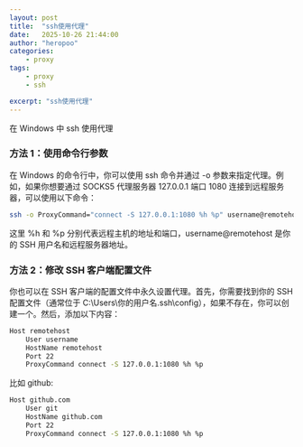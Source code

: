 ```yaml
---
layout: post
title:  "ssh使用代理"
date:   2025-10-26 21:44:00
author: "heropoo"
categories: 
    - proxy
tags: 
    - proxy
    - ssh

excerpt: "ssh使用代理"
---
```

在 Windows 中 ssh 使用代理

### 方法 1：使用命令行参数
在 Windows 的命令行中，你可以使用 ssh 命令并通过 -o 参数来指定代理。例如，如果你想要通过 SOCKS5 代理服务器 127.0.0.1 端口 1080 连接到远程服务器，可以使用以下命令：
```sh
ssh -o ProxyCommand="connect -S 127.0.0.1:1080 %h %p" username@remotehost
```
这里 %h 和 %p 分别代表远程主机的地址和端口，username@remotehost 是你的 SSH 用户名和远程服务器地址。

### 方法 2：修改 SSH 客户端配置文件
你也可以在 SSH 客户端的配置文件中永久设置代理。首先，你需要找到你的 SSH 配置文件（通常位于 C:\Users\你的用户名\.ssh\config），如果不存在，你可以创建一个。然后，添加以下内容：
```sh
Host remotehost
    User username
    HostName remotehost
    Port 22
    ProxyCommand connect -S 127.0.0.1:1080 %h %p
```
比如 github:
```sh
Host github.com
    User git
    HostName github.com
    Port 22
    ProxyCommand connect -S 127.0.0.1:1080 %h %p
```


